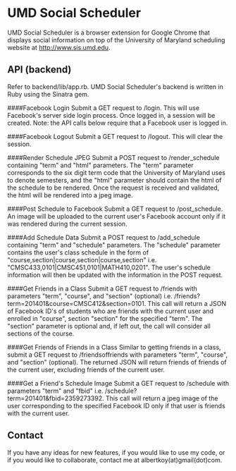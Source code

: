 UMD Social Scheduler
====================

UMD Social Scheduler is a browser extension for Google Chrome that displays social information on top of the University of Maryland scheduling website at http://www.sis.umd.edu. 

API (backend)
-------------
Refer to backend/lib/app.rb. UMD Social Scheduler's backend is written in Ruby using the Sinatra gem.

####Facebook Login
  Submit a GET request to /login. This will use Facebook's server side login process. Once logged in, a session will be created. Note: the API calls below require that a Facebook user is logged in.
  
####Facebook Logout
  Submit a GET request to /logout. This will clear the session.
  
####Render Schedule JPEG
  Submit a POST request to /render_schedule containing "term" and "html" parameters. The "term" parameter corresponds to the six digit term code that the University of Maryland uses to denote semesters, and the "html" parameter should contain the html of the schedule to be rendered. Once the request is received and validated, the html will be rendered into a jpeg image.
  
####Post Schedule to Facebook
  Submit a GET request to /post_schedule. An image will be uploaded to the current user's Facebook account only if it was rendered during the current session.

####Add Schedule Data
  Submit a POST request to /add_schedule containing "term" and "schedule" parameters. The "schedule" parameter contains the user's class schedule in the form of "course,section|course,section|course,section" i.e. "CMSC433,0101|CMSC451,0101|MATH410,0201". The user's schedule information will then be updated with the information in the POST request.
  
####Get Friends in a Class
  Submit a GET request to /friends with parameters "term", "course", and "section" (optional) i.e. /friends?term=201401&course=CMSC412&section=0101. This call will return a JSON of Facebook ID's of students who are friends with the current user and enrolled in "course", section "section" for the specified "term". The "section" parameter is optional and, if left out, the call will consider all sections of the course.
  
####Get Friends of Friends in a Class
  Similar to getting friends in a class, submit a GET request to /friendsoffriends with parameters "term", "course", and "section" (optional). The returned JSON will return friends of friends of the current user, excluding friends of the current user.
  
####Get a Friend's Schedule Image
  Submit a GET request to /schedule with parameters "term" and "fbid" i.e. /schedule?term=201401&fbid=2359273392. This call will return a jpeg image of the user corresponding to the specified Facebook ID only if that user is friends with the current user.
  
Contact
-------
If you have any ideas for new features, if you would like to use my code, or if you would like to collaborate, contact me at albertkoy(at)gmail(dot)com.
